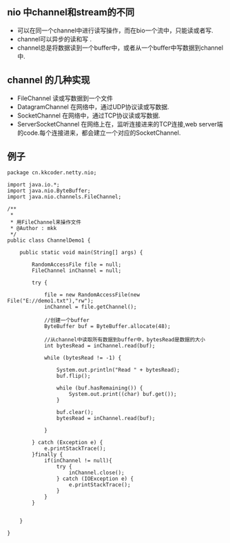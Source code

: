 ## nio 中channel和stream的不同

-  可以在同一个channel中进行读写操作，而在bio一个流中，只能读或者写.
-  channel可以异步的读和写 .
- channel总是将数据读到一个buffer中，或者从一个buffer中写数据到channel中.

## channel 的几种实现

- FileChannel           读或写数据到一个文件
- DatagramChannel       在网络中，通过UDP协议读或写数据.
- SocketChannel         在网络中，通过TCP协议读或写数据.
- ServerSocketChannel   在网络上在，监听连接进来的TCP连接,web server端的code.每个连接进来，都会建立一个对应的SocketChannel.


## 例子

```
package cn.kkcoder.netty.nio;

import java.io.*;
import java.nio.ByteBuffer;
import java.nio.channels.FileChannel;

/**
 *
 * 用FileChannel来操作文件
 * @Author : mkk
 */
public class ChannelDemo1 {

    public static void main(String[] args) {

        RandomAccessFile file = null;
        FileChannel inChannel = null;

        try {

            file = new RandomAccessFile(new File("E://demo1.txt"),"rw");
            inChannel = file.getChannel();

            //创建一个buffer
            ByteBuffer buf = ByteBuffer.allocate(48);

            //从channel中读取所有数据到buffer中，bytesRead是数据的大小
            int bytesRead = inChannel.read(buf);

            while (bytesRead != -1) {

                System.out.println("Read " + bytesRead);
                buf.flip();

                while (buf.hasRemaining()) {
                    System.out.print((char) buf.get());
                }

                buf.clear();
                bytesRead = inChannel.read(buf);

            }

        } catch (Exception e) {
            e.printStackTrace();
        }finally {
            if(inChannel != null){
                try {
                    inChannel.close();
                } catch (IOException e) {
                    e.printStackTrace();
                }
            }
        }


    }

}



```
